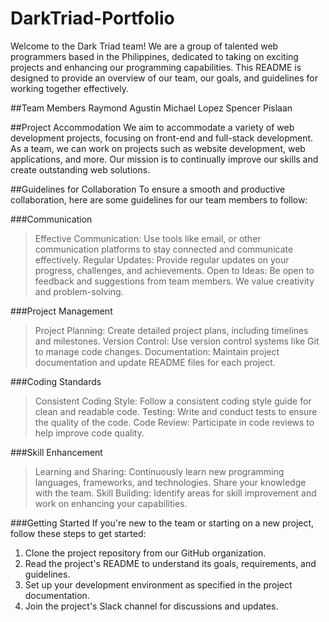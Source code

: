 # DarkTriad-Portfolio
Welcome to the Dark Triad team! We are a group of talented web programmers based in the Philippines, dedicated to taking on exciting projects and enhancing our programming capabilities. This README is designed to provide an overview of our team, our goals, and guidelines for working together effectively.

##Team Members
Raymond Agustin
Michael Lopez
Spencer Pislaan

##Project Accommodation
We aim to accommodate a variety of web development projects, focusing on front-end and full-stack development. As a team, we can work on projects such as website development, web applications, and more. Our mission is to continually improve our skills and create outstanding web solutions.

##Guidelines for Collaboration
To ensure a smooth and productive collaboration, here are some guidelines for our team members to follow:

###Communication
>Effective Communication: Use tools like email, or other communication platforms to stay connected and communicate effectively.
>Regular Updates: Provide regular updates on your progress, challenges, and achievements.
>Open to Ideas: Be open to feedback and suggestions from team members. We value creativity and problem-solving.

###Project Management
>Project Planning: Create detailed project plans, including timelines and milestones.
>Version Control: Use version control systems like Git to manage code changes.
>Documentation: Maintain project documentation and update README files for each project.

###Coding Standards
>Consistent Coding Style: Follow a consistent coding style guide for clean and readable code.
>Testing: Write and conduct tests to ensure the quality of the code.
>Code Review: Participate in code reviews to help improve code quality.

###Skill Enhancement
>Learning and Sharing: Continuously learn new programming languages, frameworks, and technologies. Share your knowledge with the team.
>Skill Building: Identify areas for skill improvement and work on enhancing your capabilities.

###Getting Started
If you're new to the team or starting on a new project, follow these steps to get started:

1. Clone the project repository from our GitHub organization.
2. Read the project's README to understand its goals, requirements, and guidelines.
3. Set up your development environment as specified in the project documentation.
4. Join the project's Slack channel for discussions and updates.
